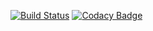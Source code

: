 [![Build Status](https://travis-ci.org/Frotty/glacier2.svg?branch=master)](https://travis-ci.org/Frotty/glacier2) [![Codacy Badge](https://api.codacy.com/project/badge/grade/dea017ad40d44450a53037b44dac3997)](https://www.codacy.com/app/frotty/glacier2)
